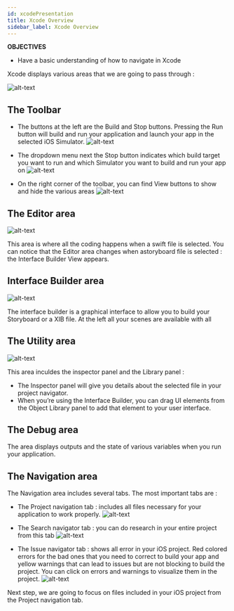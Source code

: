 ```yaml
---
id: xcodePresentation
title: Xcode Overview
sidebar_label: Xcode Overview
---
```



<div class = "objectives">
<b>OBJECTIVES</b>

* Have a basic understanding of how to navigate in Xcode
</div>

Xcode displays various areas that we are going to pass through :

![alt-text](assets/OpenYourProjectWithXcode/Discover-Xcode-4D-for-iOS.png)

## The Toolbar

* The buttons at the left are the Build and Stop buttons. Pressing the Run button will build and run your application and launch your app in the selected iOS Simulator. ![alt-text](assets/OpenYourProjectWithXcode/Toolbar-Build-and-Run-Xcode-4D-for-iOS.png)

* The dropdown menu next the Stop button indicates which build target you want to run and which Simulator you want to build and run your app on ![alt-text](assets/OpenYourProjectWithXcode/Toolbar-Target-simulator-Xcode-4D-for-iOS.png)

* On the right corner of the toolbar, you can find View buttons to show and hide the various areas ![alt-text](assets/OpenYourProjectWithXcode/Toolbar-View-buttons-Xcode-4D-for-iOS.png)

## The Editor area

![alt-text](assets/OpenYourProjectWithXcode/Editor-Xcode-4D-for-iOS.png)

This area is where all the coding happens when a swift file is selected. You can notice that the Editor area changes when astoryboard file is selected : the Interface Builder View appears.

## Interface Builder area

![alt-text](assets/OpenYourProjectWithXcode/Interface-Builder-Xcode-4D-for-iOS.png)

The interface builder is a graphical interface to allow you to build your Storyboard or a XIB file. At the left all your scenes are available with all

## The Utility area

![alt-text](assets/OpenYourProjectWithXcode/Utility-Xcode-4D-for-iOS.png)

This area inculdes the inspector panel and the Library panel :

* The Inspector panel will give you details about the selected file in your project navigator.
* When you’re using the Interface Builder, you can drag UI elements from the Object Library panel to add that element to your user interface.

## The Debug area

The area displays outputs and the state of various variables when you run your application.

## The Navigation area

The Navigation area includes several tabs. The most important tabs are :

* The Project navigation tab : includes all files necessary for your application to work properly. ![alt-text](assets/OpenYourProjectWithXcode/Project-Navigation-Editor-Xcode-4D-for-iOS.png)

* The Search navigator tab : you can do research in your entire project from this tab ![alt-text](assets/OpenYourProjectWithXcode/Search-Navigator-Xcode-4D-for-iOS.png)

* The Issue navigator tab : shows all error in your iOS project. Red colored errors for the bad ones that you need to correct to build your app and yellow warnings that can lead to issues but are not blocking to build the project. You can click on errors and warnings to visualize them in the project. ![alt-text](assets/OpenYourProjectWithXcode/Issue-Navigator-Xcode-4D-for-iOS.png)

Next step, we are going to focus on files included in your iOS project from the Project navigation tab.